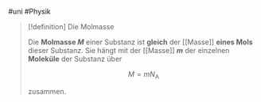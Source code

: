 #uni #Physik 

> [!definition] Die Molmasse
> 
> Die **Molmasse $M$** einer Substanz ist **gleich** der [[Masse]] **eines Mols** dieser Substanz. Sie hängt mit der [[Masse]] **$m$** der einzelnen **Moleküle** der Substanz über
> 
> $$M = m N_{\mathrm{A}}$$
> 
> zusammen.